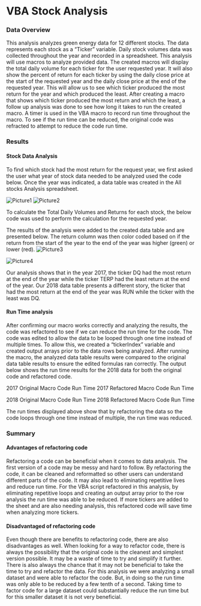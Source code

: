 # VBA Stock Analysis

### Data Overview
This analysis analyzes green energy data for 12 different stocks. The data represents each stock as a “Ticker” variable. Daily stock volumes data was collected throughout the year and recorded in a spreadsheet. This analysis will use macros to analyze provided data. The created macros will display the total daily volume for each ticker for the user requested year. It will also show the percent of return for each ticker by using the daily close price at the start of the requested year and the daily close price at the end of the requested year. This will allow us to see which ticker produced the most return for the year and which produced the least.
After creating a macro that shows which ticker produced the most return and which the least, a follow up analysis was done to see how long it takes to run the created macro. A timer is used in the VBA macro to record run time throughout the macro. To see if the run time can be reduced, the original code was refracted to attempt to reduce the code run time.  

### Results
#### Stock Data Analysis
To find which stock had the most return for the request year, we first asked the user what year of stock data needed to be analyzed used the code below. Once the year was indicated, a data table was created in the All stocks Analysis spreadsheet.
	  
![Picture1](https://user-images.githubusercontent.com/26393180/148663643-16c74ac0-add1-4ce1-b834-9f1d241f30fb.png)
![Picture2](https://user-images.githubusercontent.com/26393180/148663662-ddcb77bc-06be-4e97-8cf8-4bf6058f03e6.png)

To calculate the Total Daily Volumes and Returns for each stock, the below code was used to perform the calculation for the requested year.
 
The results of the analysis were added to the created data table and are presented below. The return column was then color coded based on if the return from the start of the year to the end of the year was higher (green) or lower (red).
![Picture3](https://user-images.githubusercontent.com/26393180/148663689-3a4fb0b0-676c-46b7-b256-48d2c8e0e453.png)

![Picture4](https://user-images.githubusercontent.com/26393180/148663691-feeb09d6-f852-4515-a029-f2c87d99a668.png)

Our analysis shows that in the year 2017, the ticker DQ had the most return at the end of the year while the ticker TERP had the least return at the end of the year. Our 2018 data table presents a different story, the ticker that had the most return at the end of the year was RUN while the ticker with the least was DQ.

#### Run Time analysis
After confirming our macro works correctly and analyzing the results, the code was refactored to see if we can reduce the run time for the code. The code was edited to allow the data to be looped through one time instead of multiple times. To allow this, we created a “tickerIndex” variable and created output arrays prior to the data rows being analyzed. After running the macro, the analyzed data table results were compared to the original data table results to ensure the edited formulas ran correctly. The output below shows the run time results for the 2018 data for both the original code and refactored code.

        
2017 Original Macro Code Run Time                    2017 Refactored Macro Code Run Time

          
2018 Original Macro Code Run Time                    2018 Refactored Macro Code Run Time

The run times displayed above show that by refactoring the data so the code loops through one time instead of multiple, the run time was reduced. 

### Summary
#### Advantages of refactoring code
Refactoring a code can be beneficial when it comes to data analysis. The first version of a code may be messy and hard to follow. By refactoring the code, it can be cleaned and reformatted so other users can understand different parts of the code. It may also lead to eliminating repetitive lives and reduce run time. For the VBA script refactored in this analysis, by eliminating repetitive loops and creating an output array prior to the row analysis the run time was able to be reduced. If more tickers are added to the sheet and are also needing analysis, this refactored code will save time when analyzing more tickers.
#### Disadvantaged of refactoring code
Even though there are benefits to refactoring code, there are also disadvantages as well. When looking for a way to refactor code, there is always the possibility that the original code is the cleanest and simplest version possible. It may be a waste of time to try and simplify it further. There is also always the chance that it may not be beneficial to take the time to try and refactor the data. For this analysis we were analyzing a small dataset and were able to refactor the code. But, in doing so the run time was only able to be reduced by a few tenth of a second. Taking time to factor code for a large dataset could substantially reduce the run time but for this smaller dataset it is not very beneficial.  

